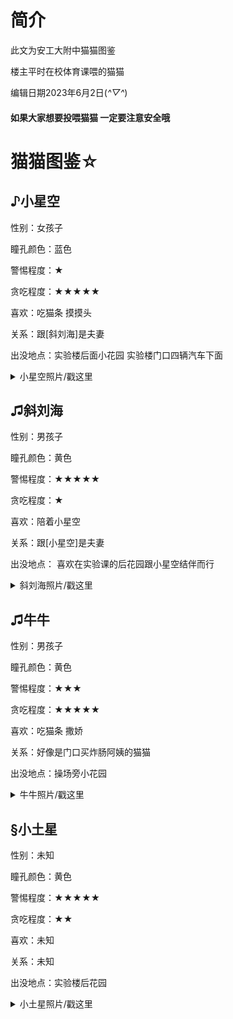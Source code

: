 # 简介
此文为安工大附中猫猫图鉴

楼主平时在校体育课喂的猫猫

编辑日期2023年6月2日(*^▽^*)

#### 如果大家想要投喂猫猫 一定要注意安全哦

# 猫猫图鉴☆

## ♪小星空

性别：女孩子

瞳孔颜色：蓝色

警惕程度：★

贪吃程度：★★★★★

喜欢：吃猫条 摸摸头

关系：跟[斜刘海]是夫妻

出没地点：实验楼后面小花园 实验楼门口四辆汽车下面

<details>
<summary>小星空照片/戳这里</summary>
<img src= https://github.com/wei-eeeatOVO/schoolcat/assets/118591722/7bf8ee33-d977-4329-bb96-66f53b81f647
 /> 
 此图为刚吃完猫条的抓拍
  </details>

## ♫斜刘海

性别：男孩子

瞳孔颜色：黄色

警惕程度：★★★★★

贪吃程度：★

喜欢：陪着小星空

关系：跟[小星空]是夫妻

出没地点： 喜欢在实验课的后花园跟小星空结伴而行

<details>
<summary>斜刘海照片/戳这里</summary>
<img src= https://github.com/wei-eeeatOVO/schoolcat/assets/118591722/fbbae019-39e0-453d-84ff-8b7e4585a870
 /> 
 
    此图为夫妻照 小星空后面是斜刘海
  </details>
  
  ## ♫牛牛
  
性别：男孩子

瞳孔颜色：黄色

警惕程度：★★★

贪吃程度：★★★★★

喜欢：吃猫条 撒娇

关系：好像是门口买炸肠阿姨的猫猫

出没地点：操场旁小花园 

<details>
<summary>牛牛照片/戳这里</summary>
<img src= https://github.com/wei-eeeatOVO/schoolcat/assets/118591722/6b92997b-1642-40b2-b68d-70542254de5b

 /> 
 
 此图为牛牛恰猫条照片
</details>

## §小土星

性别：未知

瞳孔颜色：黄色

警惕程度：★★★★★

贪吃程度：★★

喜欢：未知

关系：未知

出没地点：实验楼后花园

<details>
<summary>小土星照片/戳这里</summary>
<img src= https://github.com/wei-eeeatOVO/schoolcat/assets/118591722/d20cb29e-b44b-4a7c-a435-4b76ef9a24d3

 /> 
 
 此图为抓拍
</details>
